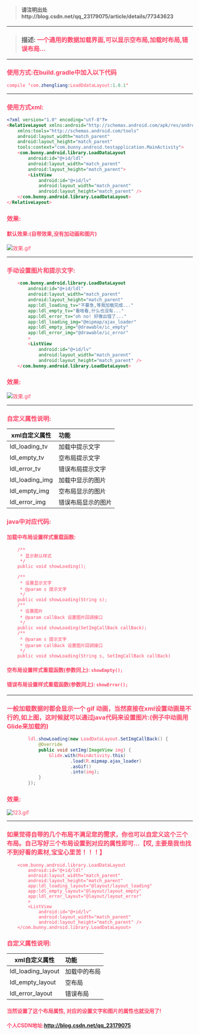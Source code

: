 
> ####  **请注明出处http://blog.csdn.net/qq_23179075/article/details/77343623**
----------
> ### **描述:<font color="#FF4567">  一个通用的数据加载界面,可以显示空布局,加载时布局,错误布局...**
----------


### **使用方式:在build.gradle中加入以下代码**
```java
compile 'com.zhengliang:LoadDdataLayout:1.0.1'
```


----------


### **使用方式xml:**
```xml
<?xml version="1.0" encoding="utf-8"?>
<RelativeLayout xmlns:android="http://schemas.android.com/apk/res/android"
    xmlns:tools="http://schemas.android.com/tools"
    android:layout_width="match_parent"
    android:layout_height="match_parent"
    tools:context="com.bunny.android.testapplication.MainActivity">
    <com.bunny.android.library.LoadDataLayout
        android:id="@+id/ldl"
        android:layout_width="match_parent"
        android:layout_height="match_parent">
        <ListView
            android:id="@+id/lv"
            android:layout_width="match_parent"
            android:layout_height="match_parent" />
    </com.bunny.android.library.LoadDataLayout>
</RelativeLayout>
```

### **效果:**
#### **默认效果:(自带效果,没有加动画和图片)**
	
![效果.gif](http://upload-images.jianshu.io/upload_images/2909848-9dc4a3a4dd90b8e8.gif?imageMogr2/auto-orient/strip)	


----------


### **手动设置图片和提示文字:**
``` xml
    <com.bunny.android.library.LoadDataLayout
        android:id="@+id/ldl"
        android:layout_width="match_parent"
        android:layout_height="match_parent"
        app:ldl_loading_tv="不要急,等我加载完成..."
        app:ldl_empty_tv="看啥看,什么也没有..."
        app:ldl_error_tv="oh no! 好像出错了..."
        app:ldl_loading_img="@mipmap/ajax_loader"
        app:ldl_empty_img="@drawable/ic_empty"
        app:ldl_error_img="@drawable/ic_error"
        >
        <ListView
            android:id="@+id/lv"
            android:layout_width="match_parent"
            android:layout_height="match_parent" />
    </com.bunny.android.library.LoadDataLayout>
```
### **效果:**
![效果.gif](http://upload-images.jianshu.io/upload_images/2909848-1b87f96ac49e4842.gif?imageMogr2/auto-orient/strip)


----------


### **自定义属性说明:**
| xml自定义属性| 功能|
| ------------- |:-------------|
|ldl_loading_tv |加载中提示文字 |
|ldl_empty_tv |空布局提示文字 |
|ldl_error_tv |错误布局提示文字 |
|ldl_loading_img |加载中显示的图片 |
|ldl_empty_img |空布局显示的图片 |
|ldl_error_img |错误布局显示的图片 |

### **java中对应代码:**
#### **加载中布局设置样式重载函数:**
``` 
    /**
     * 显示默认样式
     */
    public void showLoading();
    
    /**
     * 设置显示文字
     * @param s 提示文字
     */
    public void showLoading(String s);
    /**
     * 设置图片
     * @param callBack 设置图片回调接口
     */
    public void showLoading(SetImgCallBack callBack);
    /**
     * @param s 提示文字
     * @param callBack 设置图片回调接口
     */
    public void showLoading(String s, SetImgCallBack callBack)
```

#### **空布局设置样式重载函数(参数同上): `showEmpty();`** 
#### **错误布局设置样式重载函数(参数同上): `showError();`** 


----------


### **一般加载数据时都会显示一个 gif 动画，当然直接在xml设置动画是不行的,如上图，这时候就可以通过java代码来设置图片:(例子中动画用Glide来加载的)**
``` java
        ldl.showLoading(new LoadDataLayout.SetImgCallBack() {
            @Override
            public void setImg(ImageView img) {
                Glide.with(MainActivity.this)
                        .load(R.mipmap.ajax_loader)
                        .asGif()
                        .into(img);
            }
        });
```
### **效果:**

![123.gif](http://upload-images.jianshu.io/upload_images/2909848-c278ba2b5af5af2c.gif?imageMogr2/auto-orient/strip)


----------


### **如果觉得自带的几个布局不满足您的需求，你也可以自定义这个三个布局。自己写好三个布局设置到对应的属性即可...【哎, 主要是我也找不到好看的素材,宝宝心里苦！！！】**

```
    <com.bunny.android.library.LoadDataLayout
        android:id="@+id/ldl"
        android:layout_width="match_parent"
        android:layout_height="match_parent"
        app:ldl_loading_layout="@layout/layout_loading"
        app:ldl_empty_layout="@layout/layout_empty"
        app:ldl_error_layout="@layout/layout_error"
        >
        <ListView
            android:id="@+id/lv"
            android:layout_width="match_parent"
            android:layout_height="match_parent" />
    </com.bunny.android.library.LoadDataLayout>
```
### **自定义属性说明:**
| xml自定义属性| 功能|
| ------------- |:-------------|
| ldl_loading_layout | 加载中的布局  |
| ldl_empty_layout | 空布局 |
| ldl_error_layout | 错误布局  |

#### **当然设置了这个布局属性, 对应的设置文字和图片的属性也就没用了!**

#### **个人CSDN地址:http://blog.csdn.net/qq_23179075**
